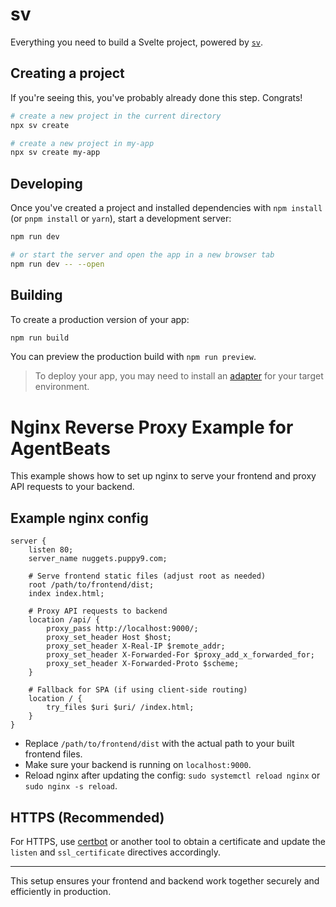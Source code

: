 # sv

Everything you need to build a Svelte project, powered by [`sv`](https://github.com/sveltejs/cli).

## Creating a project

If you're seeing this, you've probably already done this step. Congrats!

```bash
# create a new project in the current directory
npx sv create

# create a new project in my-app
npx sv create my-app
```

## Developing

Once you've created a project and installed dependencies with `npm install` (or `pnpm install` or `yarn`), start a development server:

```bash
npm run dev

# or start the server and open the app in a new browser tab
npm run dev -- --open
```

## Building

To create a production version of your app:

```bash
npm run build
```

You can preview the production build with `npm run preview`.

> To deploy your app, you may need to install an [adapter](https://svelte.dev/docs/kit/adapters) for your target environment.

# Nginx Reverse Proxy Example for AgentBeats

This example shows how to set up nginx to serve your frontend and proxy API requests to your backend.

## Example nginx config

```
server {
    listen 80;
    server_name nuggets.puppy9.com;

    # Serve frontend static files (adjust root as needed)
    root /path/to/frontend/dist;
    index index.html;

    # Proxy API requests to backend
    location /api/ {
        proxy_pass http://localhost:9000/;
        proxy_set_header Host $host;
        proxy_set_header X-Real-IP $remote_addr;
        proxy_set_header X-Forwarded-For $proxy_add_x_forwarded_for;
        proxy_set_header X-Forwarded-Proto $scheme;
    }

    # Fallback for SPA (if using client-side routing)
    location / {
        try_files $uri $uri/ /index.html;
    }
}
```

- Replace `/path/to/frontend/dist` with the actual path to your built frontend files.
- Make sure your backend is running on `localhost:9000`.
- Reload nginx after updating the config: `sudo systemctl reload nginx` or `sudo nginx -s reload`.

## HTTPS (Recommended)

For HTTPS, use [certbot](https://certbot.eff.org/) or another tool to obtain a certificate and update the `listen` and `ssl_certificate` directives accordingly.

---

This setup ensures your frontend and backend work together securely and efficiently in production.
